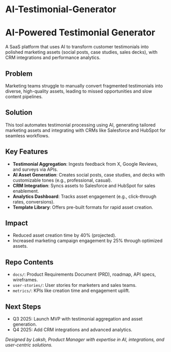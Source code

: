# AI-Testimonial-Generator
# AI-Powered Testimonial Generator
A SaaS platform that uses AI to transform customer testimonials into polished marketing assets (social posts, case studies, sales decks), with CRM integrations and performance analytics.

## Problem
Marketing teams struggle to manually convert fragmented testimonials into diverse, high-quality assets, leading to missed opportunities and slow content pipelines.

## Solution
This tool automates testimonial processing using AI, generating tailored marketing assets and integrating with CRMs like Salesforce and HubSpot for seamless workflows.

## Key Features
- **Testimonial Aggregation**: Ingests feedback from X, Google Reviews, and surveys via APIs.
- **AI Asset Generation**: Creates social posts, case studies, and decks with customizable tones (e.g., professional, casual).
- **CRM Integration**: Syncs assets to Salesforce and HubSpot for sales enablement.
- **Analytics Dashboard**: Tracks asset engagement (e.g., click-through rates, conversions).
- **Template Library**: Offers pre-built formats for rapid asset creation.

## Impact
- Reduced asset creation time by 40% (projected).
- Increased marketing campaign engagement by 25% through optimized assets.

## Repo Contents
- `docs/`: Product Requirements Document (PRD), roadmap, API specs, wireframes.
- `user-stories/`: User stories for marketers and sales teams.
- `metrics/`: KPIs like creation time and engagement uplift.

## Next Steps
- Q3 2025: Launch MVP with testimonial aggregation and asset generation.
- Q4 2025: Add CRM integrations and advanced analytics.

*Designed by Laksh, Product Manager with expertise in AI, integrations, and user-centric solutions.*
